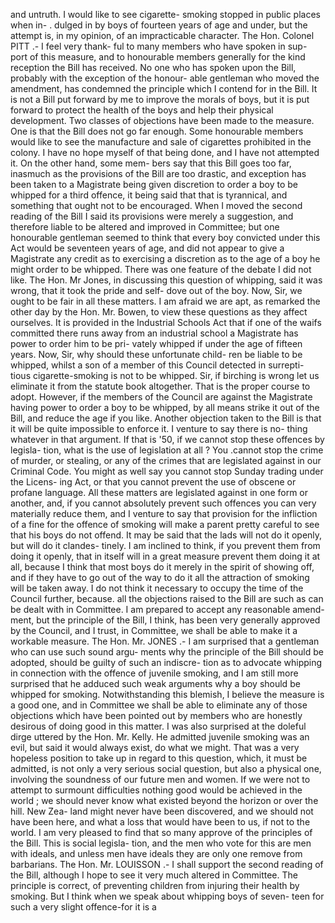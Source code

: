 and untruth. I would like to see cigarette- smoking stopped in public places when in- . dulged in by boys of fourteen years of age and under, but the attempt is, in my opinion, of an impracticable character. The Hon. Colonel PITT .- I feel very thank- ful to many members who have spoken in sup- port of this measure, and to honourable members generally for the kind reception the Bill has received. No one who has spoken upon the Bill, probably with the exception of the honour- able gentleman who moved the amendment, has condemned the principle which I contend for in the Bill. It is not a Bill put forward by me to improve the morals of boys, but it is put forward to protect the health of the boys and help their physical development. Two classes of objections have been made to the measure. One is that the Bill does not go far enough. Some honourable members would like to see the manufacture and sale of cigarettes prohibited in the colony. I have no hope myself of that being done, and I have not attempted it. On the other hand, some mem- bers say that this Bill goes too far, inasmuch as the provisions of the Bill are too drastic, and exception has been taken to a Magistrate being given discretion to order a boy to be whipped for a third offence, it being said that that is tyrannical, and something that ought not to be encouraged. When I moved the second reading of the Bill I said its provisions were merely a suggestion, and therefore liable to be altered and improved in Committee; but one honourable gentleman seemed to think that every boy convicted under this Act would be seventeen years of age, and did not appear to give a Magistrate any credit as to exercising a discretion as to the age of a boy he might order to be whipped. There was one feature of the debate I did not like. The Hon. Mr Jones, in discussing this question of whipping, said it was wrong, that it took the pride and self- dove out of the boy. Now, Sir, we ought to be fair in all these matters. I am afraid we are apt, as remarked the other day by the Hon. Mr. Bowen, to view these questions as they affect ourselves. It is provided in the Industrial Schools Act that if one of the waifs committed there runs away from an industrial school a Magistrate has power to order him to be pri- vately whipped if under the age of fifteen years. Now, Sir, why should these unfortunate child- ren be liable to be whipped, whilst a son of a member of this Council detected in surrepti- tious cigarette-smoking is not to be whipped. Sir, if birching is wrong let us eliminate it from the statute book altogether. That is the proper course to adopt. However, if the members of the Council are against the Magistrate having power to order a boy to be whipped, by all means strike it out of the Bill, and reduce the age if you like. Another objection taken to the Bill is that it will be quite impossible to enforce it. I venture to say there is no- thing whatever in that argument. If that is '50, if we cannot stop these offences by legisla- tion, what is the use of legislation at all ? You .cannot stop the crime of murder, or stealing, or any of the crimes that are legislated against in our Criminal Code. You might as well say you cannot stop Sunday trading under the Licens- ing Act, or that you cannot prevent the use of obscene or profane language. All these matters are legislated against in one form or another, and, if you cannot absolutely prevent such offences you can very materially reduce them, and I venture to say that provision for the infliction of a fine for the offence of smoking will make a parent pretty careful to see that his boys do not offend. It may be said that the lads will not do it openly, but will do it clandes- tinely. I am inclined to think, if you prevent them from doing it openly, that in itself will in a great measure prevent them doing it at all, because I think that most boys do it merely in the spirit of showing off, and if they have to go out of the way to do it all the attraction of smoking will be taken away. I do not think it necessary to occupy the time of the Council further, because. all the objections raised to the Bill are such as can be dealt with in Committee. I am prepared to accept any reasonable amend- ment, but the principle of the Bill, I think, has been very generally approved by the Council, and I trust, in Committee, we shall be able to make it a workable measure. The Hon. Mr. JONES .- I am surprised that a gentleman who can use such sound argu- ments why the principle of the Bill should be adopted, should be guilty of such an indiscre- tion as to advocate whipping in connection with the offence of juvenile smoking, and I am still more surprised that he adduced such weak arguments why a boy should be whipped for smoking. Notwithstanding this blemish, I believe the measure is a good one, and in Committee we shall be able to eliminate any of those objections which have been pointed out by members who are honestly desirous of doing good in this matter. I was also surprised at the doleful dirge uttered by the Hon. Mr. Kelly. He admitted juvenile smoking was an evil, but said it would always exist, do what we might. That was a very hopeless position to take up in regard to this question, which, it must be admitted, is not only a very serious social question, but also a physical one, involving the soundness of our future men and women. If we were not to attempt to surmount difficulties nothing good would be achieved in the world ; we should never know what existed beyond the horizon or over the hill. New Zea- land might never have been discovered, and we should not have been here, and what a loss that would have been to us, if not to the world. I am very pleased to find that so many approve of the principles of the Bill. This is social legisla- tion, and the men who vote for this are men with ideals, and unless men have ideals they are only one remove from barbarians. The Hon. Mr. LOUISSON .- I shall support the second reading of the Bill, although I hope to see it very much altered in Committee. The principle is correct, of preventing children from injuring their health by smoking. But I think when we speak about whipping boys of seven- teen for such a very slight offence-for it is a 